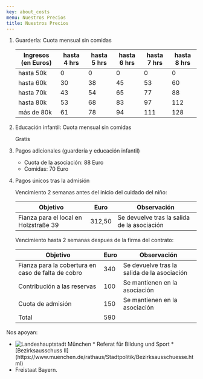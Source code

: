```yaml
---
key: about_costs
menu: Nuestros Precios
title: Nuestros Precios
---
```

1. Guardería: Cuota mensual sin comidas

   Ingresos (en Euros) | hasta 4 hrs | hasta 5 hrs | hasta 6 hrs | hasta 7 hrs | hasta 8 hrs 
   ---------------|---------------|---------------|---------------|---------------|---------------
   hasta 50k        | 0             | 0             | 0             | 0             | 0
   hasta 60k        | 30            | 38            | 45            | 53            | 60
   hasta 70k        | 43            | 54            | 65            | 77            | 88
   hasta 80k        | 53            | 68            | 83            | 97            | 112
   más de 80k       | 61            | 78            | 94            | 111           | 128

2. Educación infantil: Cuota mensual sin comidas
 
   Gratis

3. Pagos adicionales (guardería y educación infantil)

   * Cuota de la asociación: 88 Euro
   * Comidas: 70 Euro

4. Pagos únicos tras la admisión

   Vencimiento 2 semanas antes del inicio del cuidado del niño:

   Objetivo                          | Euro   | Observación                        
   ----------------------------------|--------|----------------------------------
   Fianza para el local en Holzstraße 39               | 312,50 | Se devuelve tras la salida de la asociación

   Vencimiento hasta 2 semanas despues de la firma del contrato:

   Objetivo                          | Euro   | Observación                        
   ----------------------------------|--------|----------------------------------
   Fianza para la cobertura en caso de falta de cobro | 340    | Se devuelve tras la salida de la asociación 
   Contribución a las reservas       | 100    | Se mantienen en la asociación      
   Cuota de admisión                    | 150    | Se mantienen en la asociación      
   Total                            | 590    |  &nbsp;                                


Nos apoyan:

* <img src="img/landeshauptstadt_muenchen.gif" alt="Landeshauptstadt München"/>
  * Referat für Bildung und Sport
  * [Bezirksausschuss II](https://www.muenchen.de/rathaus/Stadtpolitik/Bezirksausschuesse.html)
* Freistaat Bayern.